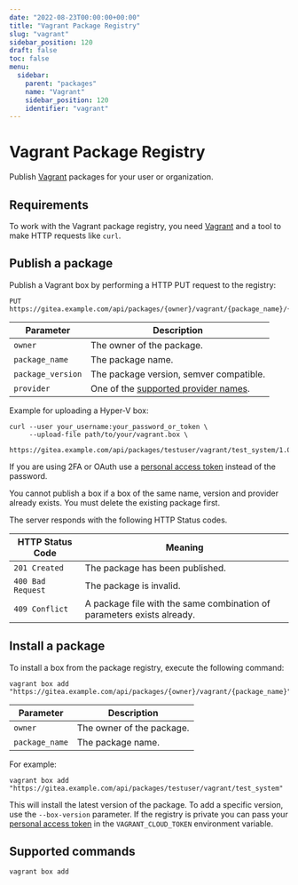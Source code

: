 ```yaml
---
date: "2022-08-23T00:00:00+00:00"
title: "Vagrant Package Registry"
slug: "vagrant"
sidebar_position: 120
draft: false
toc: false
menu:
  sidebar:
    parent: "packages"
    name: "Vagrant"
    sidebar_position: 120
    identifier: "vagrant"
---
```

# Vagrant Package Registry

Publish [Vagrant](https://www.vagrantup.com/) packages for your user or organization.

## Requirements

To work with the Vagrant package registry, you need [Vagrant](https://www.vagrantup.com/downloads) and a tool to make HTTP requests like `curl`.

## Publish a package

Publish a Vagrant box by performing a HTTP PUT request to the registry:

```
PUT https://gitea.example.com/api/packages/{owner}/vagrant/{package_name}/{package_version}/{provider}.box
```

| Parameter           | Description                                                                  |
| ------------------- | ---------------------------------------------------------------------------- |
| `owner`           | The owner of the package.                                                    |
| `package_name`    | The package name.                                                            |
| `package_version` | The package version, semver compatible.                                      |
| `provider`        | One of the [supported provider names](https://www.vagrantup.com/docs/providers). |

Example for uploading a Hyper-V box:

```shell
curl --user your_username:your_password_or_token \
     --upload-file path/to/your/vagrant.box \
     https://gitea.example.com/api/packages/testuser/vagrant/test_system/1.0.0/hyperv.box
```

If you are using 2FA or OAuth use a [personal access token](development/api-usage.md#authentication) instead of the password.

You cannot publish a box if a box of the same name, version and provider already exists. You must delete the existing package first.

The server responds with the following HTTP Status codes.

| HTTP Status Code    | Meaning                                                                         |
| ------------------- | ------------------------------------------------------------------------------- |
| `201 Created`     | The package has been published.                                                 |
| `400 Bad Request` | The package is invalid. |
| `409 Conflict`    | A package file with the same combination of parameters exists already.          |

## Install a package

To install a box from the package registry, execute the following command:

```shell
vagrant box add "https://gitea.example.com/api/packages/{owner}/vagrant/{package_name}"
```

| Parameter        | Description               |
| ---------------- | ------------------------- |
| `owner`        | The owner of the package. |
| `package_name` | The package name.         |

For example:

```shell
vagrant box add "https://gitea.example.com/api/packages/testuser/vagrant/test_system"
```

This will install the latest version of the package. To add a specific version, use the `--box-version` parameter.
If the registry is private you can pass your [personal access token](development/api-usage.md#authentication) in the `VAGRANT_CLOUD_TOKEN` environment variable.

## Supported commands

```
vagrant box add
```
